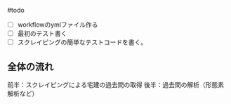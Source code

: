 #todo
- [ ] workflowのymlファイル作る
- [ ] 最初のテスト書く
- [ ] スクレイピングの簡単なテストコードを書く。

## 全体の流れ
前半：スクレイピングによる宅建の過去問の取得
後半：過去問の解析（形態素解析など）


